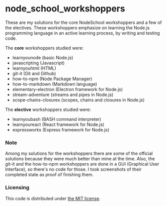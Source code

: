 # node_school_workshoppers

These are my solutions for the core NodeSchool workshoppers and a few of the electives. These workshoppers emphasize on learning the Node.js programming language in an active learning process, by writing and testing code.

The **core** workshoppers studied were:

- learnyounode (basic Node.js) 
- javascripting (Javascript)
- learnyouhtml (HTML)
- git-it (Git and Github)
- how-to-npm (Node Package Manager)
- how-to-markdown (Markdown language)
- elementary-electron (Electron framework for Node.js)
- stream-adventure (streams and pipes in Node.js)
- scope-chains-closures (scopes, chains and closures in Node.js)

The **elective** workshoppers studied were:

- learnyoubash (BASH command interpreter)
- learnyoureact (React framework for Node.js)
- expressworks (Express framework for Node.js)

### Note
Among my solutions for the workshoppers there are some of the official solutions because they were much better than mine at the time. Also, the git-it and the how-to-npm workshoppers are done in a GUI (Graphical User Interface), so there's no code for those. I took screenshots of their completed state as proof of finishing them.

### Licensing
This code is distributed under [the MIT license](https://github.com/sindelio/node_school_workshoppers/blob/master/LICENSE).
